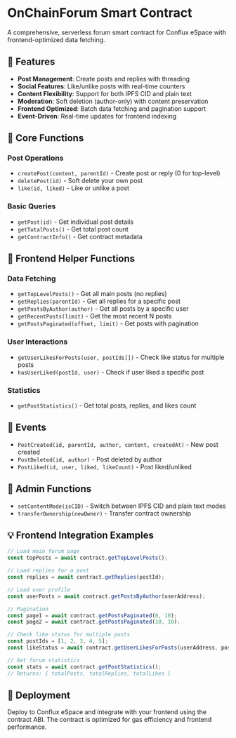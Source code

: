 # OnChainForum Smart Contract

A comprehensive, serverless forum smart contract for Conflux eSpace with frontend-optimized data fetching.

## 🚀 Features

- **Post Management**: Create posts and replies with threading
- **Social Features**: Like/unlike posts with real-time counters
- **Content Flexibility**: Support for both IPFS CID and plain text
- **Moderation**: Soft deletion (author-only) with content preservation
- **Frontend Optimized**: Batch data fetching and pagination support
- **Event-Driven**: Real-time updates for frontend indexing

## 📝 Core Functions

### Post Operations
- `createPost(content, parentId)` - Create post or reply (0 for top-level)
- `deletePost(id)` - Soft delete your own post
- `like(id, liked)` - Like or unlike a post

### Basic Queries
- `getPost(id)` - Get individual post details
- `getTotalPosts()` - Get total post count
- `getContractInfo()` - Get contract metadata

## 🎯 Frontend Helper Functions

### Data Fetching
- `getTopLevelPosts()` - Get all main posts (no replies)
- `getReplies(parentId)` - Get all replies for a specific post
- `getPostsByAuthor(author)` - Get all posts by a specific user
- `getRecentPosts(limit)` - Get the most recent N posts
- `getPostsPaginated(offset, limit)` - Get posts with pagination

### User Interactions
- `getUserLikesForPosts(user, postIds[])` - Check like status for multiple posts
- `hasUserLiked(postId, user)` - Check if user liked a specific post

### Statistics
- `getPostStatistics()` - Get total posts, replies, and likes count

## 📡 Events

- `PostCreated(id, parentId, author, content, createdAt)` - New post created
- `PostDeleted(id, author)` - Post deleted by author
- `PostLiked(id, user, liked, likeCount)` - Post liked/unliked

## 🔧 Admin Functions

- `setContentMode(isCID)` - Switch between IPFS CID and plain text modes
- `transferOwnership(newOwner)` - Transfer contract ownership

## 💡 Frontend Integration Examples

```javascript
// Load main forum page
const topPosts = await contract.getTopLevelPosts();

// Load replies for a post
const replies = await contract.getReplies(postId);

// Load user profile
const userPosts = await contract.getPostsByAuthor(userAddress);

// Pagination
const page1 = await contract.getPostsPaginated(0, 10);
const page2 = await contract.getPostsPaginated(10, 10);

// Check like status for multiple posts
const postIds = [1, 2, 3, 4, 5];
const likeStatus = await contract.getUserLikesForPosts(userAddress, postIds);

// Get forum statistics
const stats = await contract.getPostStatistics();
// Returns: { totalPosts, totalReplies, totalLikes }
```

## 🚀 Deployment

Deploy to Conflux eSpace and integrate with your frontend using the contract ABI. The contract is optimized for gas efficiency and frontend performance.
